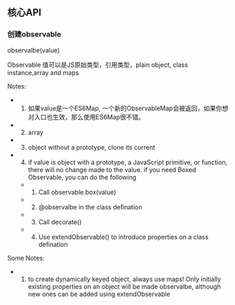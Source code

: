 ## 核心API

### 创建observable
observalbe(value)

Observable 值可以是JS原始类型，引用类型，plain object, class instance,array and maps

Notes:
* 1. 如果value是一个ES6Map, 一个新的ObservableMap会被返回，如果你想对入口也生效，那么使用ES6Map很不错。
* 2. array
* 3. object without a prototype, clone its current
* 4. if value is object with a prototype, a JavaScript primitive, or function, there will no change made to the value. if you need Boxed Observable, you can do the following
  * 1. Call observable.box(value)
  * 2. @observalbe in the class defination
  * 3. Call decorate()
  * 4. Use extendObservable() to introduce properties on a class defination

Some Notes:
* 1. to create dynamically keyed object, always use maps! Only initially existing properties on an object will be made observalbe, although new ones can be added using extendObservable 